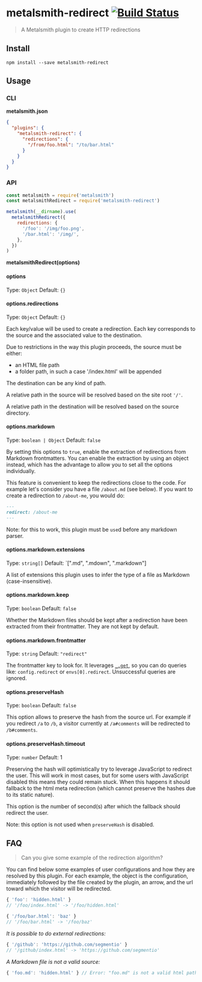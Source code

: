 # metalsmith-redirect [![Build Status](https://travis-ci.org/aymericbeaumet/metalsmith-redirect.svg?branch=master)](https://travis-ci.org/aymericbeaumet/metalsmith-redirect)

> A Metalsmith plugin to create HTTP redirections

## Install

```shell
npm install --save metalsmith-redirect
```

## Usage

### CLI

**metalsmith.json**

```json
{
  "plugins": {
    "metalsmith-redirect": {
      "redirections": {
        "/from/foo.html": "/to/bar.html"
      }
    }
  }
}
```

### API

```javascript
const metalsmith = require('metalsmith')
const metalsmithRedirect = require('metalsmith-redirect')

metalsmith(__dirname).use(
  metalsmithRedirect({
    redirections: {
      '/foo': '/img/foo.png',
      '/bar.html': '/img/',
    },
  })
)
```

**metalsmithRedirect(options)**

#### options

Type: `Object`
Default: `{}`

#### options.redirections

Type: `Object`
Default: `{}`

Each key/value will be used to create a redirection. Each key corresponds to
the source and the associated value to the destination.

Due to restrictions in the way this plugin proceeds, the source must be either:

- an HTML file path
- a folder path, in such a case '/index.html' will be appended

The destination can be any kind of path.

A relative path in the source will be resolved based on the site root `'/'`.

A relative path in the destination will be resolved based on the source directory.

#### options.markdown

Type: `boolean | Object`
Default: `false`

By setting this options to `true`, enable the extraction of redirections from
Markdown frontmatters. You can enable the extraction by using an object
instead, which has the advantage to allow you to set all the options
individually.

This feature is convenient to keep the redirections close to
the code. For example let's consider you have a file `/about.md` (see
below). If you want to create a redirection to `/about-me`, you would do:

```markdown
---
redirect: /about-me
---
```

Note: for this to work, this plugin must be `use`d before any markdown parser.

#### options.markdown.extensions

Type: `string[]`
Default: `[".md", ".mdown", ".markdown"]

A list of extensions this plugin uses to infer the type of a file as Markdown
(case-insensitive).

#### options.markdown.keep

Type: `boolean`
Default: `false`

Whether the Markdown files should be kept after a redirection have been
extracted from their frontmatter. They are not kept by default.

#### options.markdown.frontmatter

Type: `string`
Default: `"redirect"`

The frontmatter key to look for. It leverages
[`_.get`](https://lodash.com/docs#get), so you can do queries like:
`config.redirect` or `envs[0].redirect`. Unsuccessful queries are ignored.

#### options.preserveHash

Type: `boolean`
Default: `false`

This option allows to preserve the hash from the source url. For example if
you redirect `/a` to `/b`, a visitor currently at `/a#comments` will be
redirected to `/b#comments`.

#### options.preserveHash.timeout

Type: `number`
Default: 1

Preserving the hash will optimistically try to leverage JavaScript to
redirect the user. This will work in most cases, but for some users with
JavaScript disabled this means they could remain stuck. When this happens it
should fallback to the html meta redirection (which cannot preserve the
hashes due to its static nature).

This option is the number of second(s) after which the fallback should
redirect the user.

Note: this option is not used when `preserveHash` is disabled.

## FAQ

> Can you give some example of the redirection algorithm?

You can find below some examples of user configurations and how they are
resolved by this plugin. For each example, the object is the configuration,
immediately followed by the file created by the plugin, an arrow, and the url
toward which the visitor will be redirected.

```javascript
{ 'foo': 'hidden.html' }
// '/foo/index.html' -> '/foo/hidden.html'
```

```javascript
{ '/foo/bar.html': 'baz' }
// '/foo/bar.html' -> '/foo/baz'
```

_It is possible to do external redirections:_

```javascript
{ '/github': 'https://github.com/segmentio' }
// '/github/index.html' -> 'https://github.com/segmentio'
```

_A Markdown file is not a valid source:_

```javascript
{ 'foo.md': 'hidden.html' } // Error: "foo.md" is not a valid html path
```
